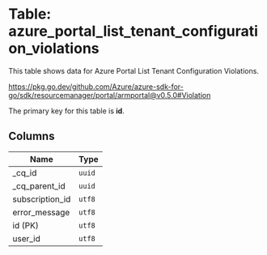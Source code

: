 # Table: azure_portal_list_tenant_configuration_violations

This table shows data for Azure Portal List Tenant Configuration Violations.

https://pkg.go.dev/github.com/Azure/azure-sdk-for-go/sdk/resourcemanager/portal/armportal@v0.5.0#Violation

The primary key for this table is **id**.

## Columns

| Name          | Type          |
| ------------- | ------------- |
|_cq_id|`uuid`|
|_cq_parent_id|`uuid`|
|subscription_id|`utf8`|
|error_message|`utf8`|
|id (PK)|`utf8`|
|user_id|`utf8`|